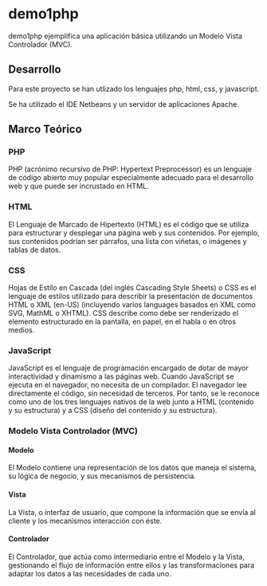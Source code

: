 # demo1php

demo1php ejemplifica una aplicación básica utilizando un Modelo Vista Controlador (MVC).

## Desarrollo

Para este proyecto se han utlizado los lenguajes php, html, css, y javascript.

Se ha utilizado el IDE Netbeans y un servidor de aplicaciones Apache.

## Marco Teórico

### PHP

PHP (acrónimo recursivo de PHP: Hypertext Preprocessor) es un lenguaje de código abierto muy popular especialmente adecuado para el desarrollo web y que puede ser incrustado en HTML.

### HTML

El Lenguaje de Marcado de Hipertexto (HTML) es el código que se utiliza para estructurar y desplegar una página web y sus contenidos. Por ejemplo, sus contenidos podrían ser párrafos, una lista con viñetas, o imágenes y tablas de datos.

### CSS

Hojas de Estilo en Cascada (del inglés Cascading Style Sheets) o CSS es el lenguaje de estilos utilizado para describir la presentación de documentos HTML o XML (en-US) (incluyendo varios languages basados en XML como SVG, MathML o XHTML). CSS describe como debe ser renderizado el elemento estructurado en la pantalla, en papel, en el habla o en otros medios.

### JavaScript

JavaScript es el lenguaje de programación encargado de dotar de mayor interactividad y dinamismo a las páginas web. Cuando JavaScript se ejecuta en el navegador, no necesita de un compilador. El navegador lee directamente el código, sin necesidad de terceros. Por tanto, se le reconoce como uno de los tres lenguajes nativos de la web junto a HTML (contenido y su estructura) y a CSS (diseño del contenido y su estructura).

### Modelo Vista Controlador (MVC)

#### Modelo

El Modelo contiene una representación de los datos que maneja el sistema, su lógica de negocio, y sus mecanismos de persistencia.

#### Vista

La Vista, o interfaz de usuario, que compone la información que se envía al cliente y los mecanismos interacción con éste.

#### Controlador

El Controlador, que actúa como intermediario entre el Modelo y la Vista, gestionando el flujo de información entre ellos y las transformaciones para adaptar los datos a las necesidades de cada uno.
